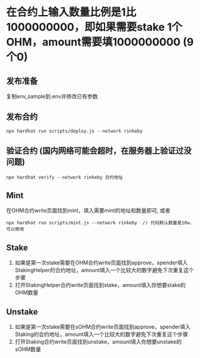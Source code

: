 # 在合约上输入数量比例是1比1000000000，即如果需要stake 1个OHM，amount需要填1000000000 (9个0)

## 发布准备

复制env_sample到.env并修改已有参数

## 发布合约

```
npx hardhat run scripts/deploy.js --network rinkeby
```

## 验证合约 (国内网络可能会超时，在服务器上验证过没问题)

```
npx hardhat verify --network rinkeby 合约地址
```

## Mint

在OHM合约write页面找到mint，填入需要mint的地址和数量即可, 或者
```
npx hardhat run scripts/mint.js --network rinkeby  // 代码默认数量是10w，可以修改
```

## Stake

1. 如果是第一次stake需要在OHM合约write页面找到approve，spender填入StakingHelper的合约地址，amount填入一个比较大的数字避免下次重复这个步骤
2. 打开StakingHelper合约write页面找到stake，amount填入你想要stake的OHM数量

## Unstake

1. 如果是第一次stake需要在sOHM合约write页面找到approve，spender填入Staking的合约地址，amount填入一个比较大的数字避免下次重复这个步骤
2. 打开Staking合约write页面找到unstake，amount填入你想要unstake的sOHM数量
